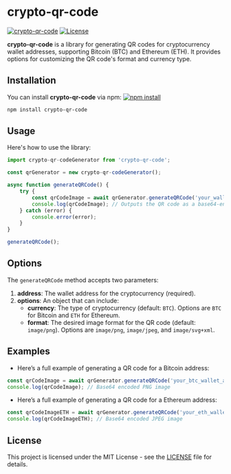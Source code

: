# crypto-qr-code

[![crypto-qr-code](https://img.shields.io/badge/version-1.0.1-blue.svg)](https://www.npmjs.com/package/crypto-qr-code)
[![License](https://img.shields.io/badge/license-MIT-brightgreen.svg)](LICENSE)

**crypto-qr-code** is a library for generating QR codes for cryptocurrency wallet addresses, supporting Bitcoin (BTC) and Ethereum (ETH). It provides options for customizing the QR code's format and currency type.

## Installation

You can install **crypto-qr-code** via npm: [![npm install](https://img.shields.io/npm/dt/crypto-qr-code.svg)](https://www.npmjs.com/package/crypto-qr-code)

```bash
npm install crypto-qr-code
```

## Usage

Here's how to use the library:

```typescript
import crypto-qr-codeGenerator from 'crypto-qr-code';

const qrGenerator = new crypto-qr-codeGenerator();

async function generateQRCode() {
    try {
        const qrCodeImage = await qrGenerator.generateQRCode('your_wallet_address', { currency: 'BTC' });
        console.log(qrCodeImage); // Outputs the QR code as a base64-encoded image
    } catch (error) {
        console.error(error);
    }
}

generateQRCode();
```

## Options

The `generateQRCode` method accepts two parameters:

1. **address**: The wallet address for the cryptocurrency (required).
2. **options**: An object that can include:
   - **currency**: The type of cryptocurrency (default: `BTC`). Options are `BTC` for Bitcoin and `ETH` for Ethereum.
   - **format**: The desired image format for the QR code (default: `image/png`). Options are `image/png`, `image/jpeg`, and `image/svg+xml`.

## Examples

- Here’s a full example of generating a QR code for a Bitcoin address:

```typescript
const qrCodeImage = await qrGenerator.generateQRCode('your_btc_wallet_address', { currency: 'BTC', format: 'image/png' });
console.log(qrCodeImage); // Base64 encoded PNG image
```

- Here’s a full example of generating a QR code for a Ethereum address:

```typescript
const qrCodeImageETH = await qrGenerator.generateQRCode('your_eth_wallet_address', { currency: 'ETH', format: 'image/jpeg' });
console.log(qrCodeImageETH); // Base64 encoded JPEG image
```

## License

This project is licensed under the MIT License - see the [LICENSE](LICENSE) file for details.
